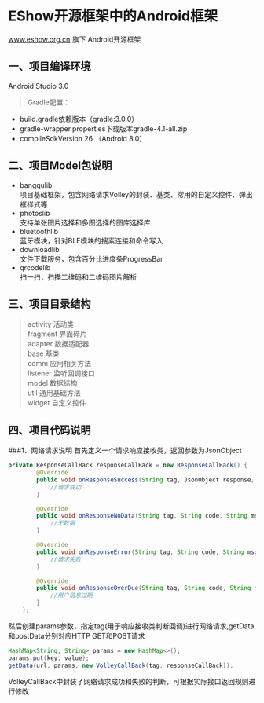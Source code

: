 EShow开源框架中的Android框架
===========
www.eshow.org.cn 旗下 Android开源框架

一、项目编译环境
-----
Android Studio 3.0<br>
>Gradle配置：<br>
* build.gradle依赖版本（gradle:3.0.0）<br>
* gradle-wrapper.properties下载版本gradle-4.1-all.zip<br>
* compileSdkVersion 26 （Android 8.0）<br>

二、项目Model包说明
-----
* bangqulib<br>
项目基础框架，包含网络请求Volley的封装、基类、常用的自定义控件、弹出框样式等
* photoslib<br>
支持单张图片选择和多图选择的图库选择库
* bluetoothlib<br>
蓝牙模块，针对BLE模块的搜索连接和命令写入
* downloadlib<br>
文件下载服务，包含百分比进度条ProgressBar
* qrcodelib<br>
扫一扫，扫描二维码和二维码图片解析

三、项目目录结构
-----
>activity 活动类<br> 
>fragment 界面碎片<br>
>adapter 数据适配器<br>
>base 基类<br>
>comm 应用相关方法<br>
>listener 监听回调接口<br>
>model 数据结构<br>
>util 通用基础方法<br>
>widget 自定义控件<br>

四、项目代码说明
-----
###1、网络请求说明
首先定义一个请求响应接收类，返回参数为JsonObject
```Java
private ResponseCallBack responseCallBack = new ResponseCallBack() {
        @Override
        public void onResponseSuccess(String tag, JsonObject response, String code, String msg) {
            //请求成功
        }

        @Override
        public void onResponseNoData(String tag, String code, String msg) {
            //无数据
        }

        @Override
        public void onResponseError(String tag, String code, String msg) {
            //请求失败
        }

        @Override
        public void onResponseOverDue(String tag, String code, String msg) {
            //用户信息过期
        }
    };
```
然后创建params参数，指定tag(用于响应接收类判断回调)进行网络请求,getData和postData分别对应HTTP GET和POST请求
```java
HashMap<String, String> params = new HashMap<>();
params.put(key, value);
getData(url, params, new VolleyCallBack(tag, responseCallBack));
```
VolleyCallBack中封装了网络请求成功和失败的判断，可根据实际接口返回规则进行修改